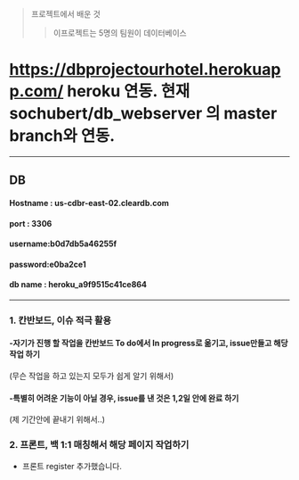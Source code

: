 > 프로젝트에서 배운 것
> > 이프로젝트는 5명의 팀원이 데이터베이스


# https://dbprojectourhotel.herokuapp.com/  heroku 연동. 현재 sochubert/db_webserver 의 master branch와 연동.
----------
## DB
#### Hostname : us-cdbr-east-02.cleardb.com
#### port : 3306
#### username:b0d7db5a46255f
#### password:e0ba2ce1
#### db name : heroku_a9f9515c41ce864
----------------
### 1. 칸반보드, 이슈 적극 활용
#### -자기가 진행 할 작업을 칸반보드 To do에서 In progress로 옮기고, issue만들고 해당 작업 하기
(무슨 작업을 하고 있는지 모두가 쉽게 알기 위해서)
#### -특별히 어려운 기능이 아닐 경우, issue를 낸 것은 1,2일 안에 완료 하기
(제 기간안에 끝내기 위해서..)

### 2. 프론트, 백 1:1 매칭해서 해당 페이지 작업하기
- 프론트 register 추가했습니다.
